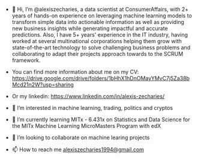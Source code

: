 - 👋 Hi, I’m @alexiszecharies, a data scientist at ConsumerAffairs, with 2+ years of hands-on experience on leveraging machine learning models to transform simple data into actionable information as well as providing new business insights while generating impactful and accurate predictions.
Also, I have 5+ years' experience in the IT industry, having worked at several multinational corporations helping them grow with state-of-the-art technology to solve challenging business problems and collaborating to adapt their projects approach towards to the SCRUM framework. 
- You can find more information about me on my CV: https://drive.google.com/drive/folders/1bHhX1hDnOMayYMvC7j5Za38bMcd21n2W?usp=sharing
- Or my linkedin: https://www.linkedin.com/in/alexis-zecharies/

- 👀 I’m interested in machine learning, trading, politics and cryptos
- 🌱 I’m currently learning MITx - 6.431x on Statistics and Data Science for the MITx Machine Learning MicroMasters Program with edX  
- 💞️ I’m looking to collaborate on machine learing projects
- 📫 How to reach me alexiszecharies1994@gmail.com

<!---
alexiszecharies/alexiszecharies is a ✨ special ✨ repository because its `README.md` (this file) appears on your GitHub profile.
You can click the Preview link to take a look at your changes.
--->
